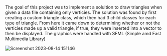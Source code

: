 The goal of this project was to implement a solultion to draw triangles when given a data file containing only verticies. 
The solution was found by first creating a custom triangle class, which then had 3 child classes for each type of triangle.
From here it came down to determining whether or not the verticies made up a valid triangle, if true, they were inserted into a vector to then be displayed.
The graphics were handled with SFML (Simple amd Fast Multimedia Library)

![Screenshot 2023-08-14 151146](https://github.com/Tbearden10/Cpp-Logo-Project/assets/92796188/b3f9664a-4816-4f1a-90b7-b36d815a2daf)
